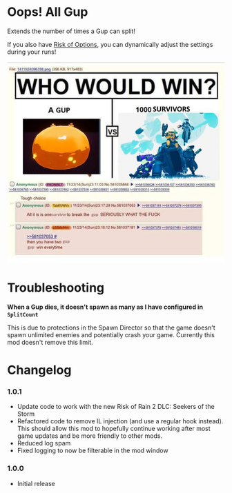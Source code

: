 # Oops! All Gup

Extends the number of times a Gup can split!

If you also have [Risk of Options](https://thunderstore.io/package/Rune580/Risk_Of_Options/), you can dynamically adjust the settings during your runs!

![](https://github.com/JustDerb/RoR2-OopsAllGup/blob/master/img/gupvssurvivors.jpg?raw=true)

# Troubleshooting

**When a Gup dies, it doesn't spawn as many as I have configured in `SplitCount`**

This is due to protections in the Spawn Director so that the game doesn't spawn unlimited enemies and potentially crash your game. Currently this mod doesn't remove this limit.

# Changelog

### 1.0.1

* Update code to work with the new Risk of Rain 2 DLC: Seekers of the Storm
* Refactored code to remove IL injection (and use a regular hook instead). This should allow this mod to hopefully continue working after most game updates and be more friendly to other mods.
* Reduced log spam
* Fixed logging to now be filterable in the mod window

### 1.0.0

* Initial release